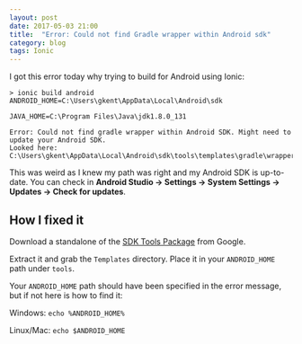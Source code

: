 ```yaml
---
layout: post
date: 2017-05-03 21:00
title:  "Error: Could not find Gradle wrapper within Android sdk"
category: blog
tags: Ionic
---
```

I got this error today why trying to build for Android using Ionic:

```terminal
> ionic build android
ANDROID_HOME=C:\Users\gkent\AppData\Local\Android\sdk

JAVA_HOME=C:\Program Files\Java\jdk1.8.0_131

Error: Could not find gradle wrapper within Android SDK. Might need to update your Android SDK.
Looked here: C:\Users\gkent\AppData\Local\Android\sdk\tools\templates\gradle\wrapper
```

This was weird as I knew my path was right and my Android SDK is up-to-date. You can check in **Android Studio -> Settings -> System Settings -> Updates -> Check for updates**.

How I fixed it
----
Download a standalone of the [SDK Tools Package](https://dl.google.com/android/repository/tools_r25.2.3-windows.zip) from Google.

Extract it and grab the `Templates` directory. Place it in your `ANDROID_HOME` path under `tools`.

Your `ANDROID_HOME` path should have been specified in the error message, but if not here is how to find it:

Windows: `echo %ANDROID_HOME%`

Linux/Mac: `echo $ANDROID_HOME`